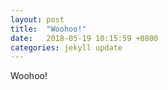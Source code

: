 ```yaml
---
layout: post
title:  "Woohoo!"
date:   2018-05-19 10:15:59 +0800
categories: jekyll update
---
```

Woohoo!